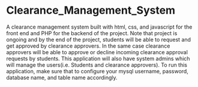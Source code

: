 # Clearance_Management_System
A clearance management system built with html, css, and javascript for the front end and PHP for the backend of the project. Note that project is ongoing
and by the end of the project, students will be able to request and get approved by clearance approvers. In the same case clearance approvers will be able to approve
or decline incoming clearance approval requests by students. This application will also have system admins which will manage the users(i.e. Students and clearance approvers).
To run this application, make sure that to configure your mysql username, password, database name, and table name accordingly.
